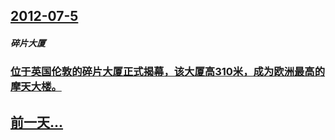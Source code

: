## [2012-07-5](/zh/news/2012/07/5/index.md)

##### 碎片大厦
### [位于英国伦敦的碎片大厦正式揭幕，该大厦高310米，成为欧洲最高的摩天大楼。](/zh/news/2012/07/5/位于英国伦敦的碎片大厦正式揭幕-该大厦高310米-成为欧洲最高的摩天大楼.md)
## [前一天...](/zh/news/2012/07/4/index.md)


